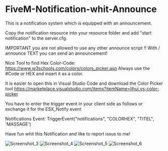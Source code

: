 # FiveM-Notification-whit-Announce

This is a notification system which is equipped with an announcement.
        
        
Copy the notification resource into your resource folder and add "start notification" to the server.cfg.

IMPORTANT you are not allowed to use any other announce script !! With / announce TEXT you can send an announcement!

Nice Tool to find Hex Color-Code: https://www.w3schools.com/colors/colors_picker.asp
Always use the #Code or HEX and insert it as a color.

It is easier to open this in Visual Studio Code and download the Color Picker tool https://marketplace.visualstudio.com/items?itemName=lihui.vs-color-picker


You have to enter the trigger event in your client side as follows or exchange it for the ESX_Notify event

Notifications Event: TriggerEvent("notifications", "COLORHEX", "TITEL", 'MASSAGE')


Have fun whit this Notification and like to report issus to me!


![Screenshot_3](https://user-images.githubusercontent.com/87772503/131378641-b6c0aaf9-5903-4fdd-a851-97ce4dfe379d.png)
![Screenshot_4](https://user-images.githubusercontent.com/87772503/131378604-9fe6b88c-6351-47fa-b86f-e398d444aceb.png)
![Screenshot_5](https://user-images.githubusercontent.com/87772503/131378614-db6ddd68-4b31-4787-bc76-a5f5c93ea12f.png)
![Screenshot_6](https://user-images.githubusercontent.com/87772503/131378622-1bc64ddc-636c-4c77-ac8c-d61c872a4d12.png)



